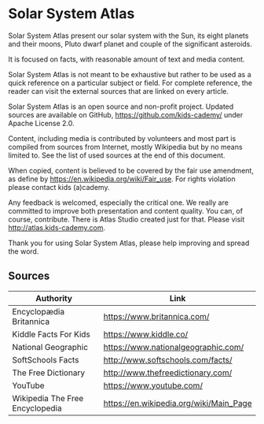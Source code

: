 # Solar System Atlas

Solar System Atlas present our solar system with the Sun, its eight planets and their moons, Pluto dwarf planet and couple of the significant asteroids. 

It is focused on facts, with reasonable amount of text and media content.

Solar System Atlas is not meant to be exhaustive but rather to be used as a quick reference on a particular subject or field. For complete reference, the reader can visit the external sources that are linked on every article.

Solar System Atlas is an open source and non-profit project. Updated sources are available on GitHub, https://github.com/kids-cademy/ under Apache License 2.0.

Content, including media is contributed by volunteers and most part is compiled from sources from Internet, mostly Wikipedia but by no means limited to. See the list of used sources at the end of this document.  

When copied, content is believed to be covered by the fair use amendment, as define by https://en.wikipedia.org/wiki/Fair_use. For rights violation please contact kids (a)cademy.

Any feedback is welcomed, especially the critical one. We really are committed to improve both presentation and content quality. You can, of course, contribute. There is Atlas Studio created just for that. Please visit http://atlas.kids-cademy.com.

Thank you for using Solar System Atlas, please help improving and spread the word.

## Sources

| Authority                       | Link                                    
|---------------------------------|-----------------------------------------
| Encyclopædia Britannica         | https://www.britannica.com/             
| Kiddle Facts For Kids           | https://www.kiddle.co/                  
| National Geographic             | https://www.nationalgeographic.com/     
| SoftSchools Facts               | http://www.softschools.com/facts/       
| The Free Dictionary             | http://www.thefreedictionary.com/       
| YouTube                         | https://www.youtube.com/                
| Wikipedia The Free Encyclopedia | https://en.wikipedia.org/wiki/Main_Page 


